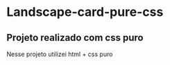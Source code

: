 # Landscape-card-pure-css
## Projeto realizado com css puro
Nesse projeto utilizei html + css puro 
